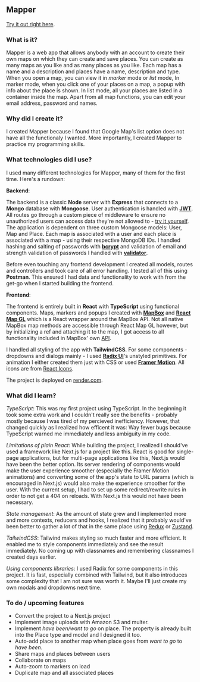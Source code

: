 ## Mapper

[Try it out right here](https://mapper-ki3d.onrender.com/).

### What is it?

Mapper is a web app that allows anybody with an account to create their own maps on which they can create and save places. You can create as many maps as you like and as many places as you like. Each map has a name and a description and places have a name, description and type. When you open a map, you can view it in *marker* mode or *list* mode, In marker mode, when you click one of your places on a map, a popup with info about the place is shown. In list mode, all your places are listed in a container inside the map. Apart from all map functions, you can edit your email address, password and names.

### Why did I create it?

I created Mapper because I found that Google Map's list option does not have all the functionaly I wanted. More importantly, I created Mapper to practice my programming skills.

### What technologies did I use?

I used many different technologies for Mapper, many of them for the first time. Here's a rundown:

**Backend**:

The backend is a classic **Node** server with **Express** that connects to a **Mongo** database with **Mongoose**. User authentication is handled with [**JWT**](https://jwt.io/). All routes go through a custom piece of middleware to ensure no unauthorized users can access data they're not allowed to - [try it yourself](https://mapper-6zs3.onrender.com/api/map). The application is dependent on three custom Mongoose models: User, Map and Place. Each map is associated with a user and each place is associated with a map - using their respective MongoDB IDs. I handled hashing and salting of passwords with [**bcrypt**](https://www.npmjs.com/package/bcrypt) and validation of email and strength validation of passwords I handled with [**validator**](https://www.npmjs.com/package/validator). 

Before even touching any frontend development I created all models, routes and controllers and took care of all error handling. I tested all of this using **Postman**. This ensured I had data and functionality to work with from the get-go when I started building the frontend.

**Frontend**:

The frontend is entirely built in **React** with **TypeScript** using functional components. Maps, markers and popups I created with [**MapBox**](https://www.mapbox.com/) and [**React Map GL**](https://visgl.github.io/react-map-gl/) which is a React wrapper around the MapBox API. Not all native MapBox map methods are accessible through React Map GL however, but by initializing a ref and attaching it to the map, I got access to all functionality included in MapBox' own [API](https://docs.mapbox.com/mapbox-gl-js/guides).

I handled all styling of the app with **TailwindCSS**. For some components - dropdowns and dialogs mainly - I used [**Radix UI**](https://www.radix-ui.com/)'s unstyled primitives. For animation I either created them just with CSS or used [**Framer Motion**](https://www.framer.com/motion/). All icons are from [React Icons](https://react-icons.github.io/react-icons/).

The project is deployed on [render.com](www.render.com).

### What did I learn?

*TypeScript*: This was my first project using TypeScript. In the beginning it took some extra work and I couldn't really see the benefits - probably mostly because I was tired of my percieved inefficiency. However, that changed quickly as I realized how efficent it was: Way fewer bugs because TypeScript warned me immediately and less ambiguity in my code.

*Limitations of plain React*: While building the project, I realized I should've used a framework like Next.js for a project like this. React is good for single-page applications, but for multi-page applications like this, Next.js would have been the better option. Its server rendering of components would make the user experience smoother (especially the Framer Motion animations) and converting some of the app's state to URL params (which is encouraged in Next.js) would also make the experience smoother for the user. With the current setup, I had to set up some redirect/rewrite rules in order to not get a 404 on reloads. With Next.js this would not have been necessary.

*State management*: As the amount of state grew and I implemented more and more contexts, reducers and hooks, I realized that it probably would've been better to gather a lot of that in the same place using [Redux](https://redux.js.org/) or [Zustand](https://zustand-demo.pmnd.rs/).

*TailwindCSS*: Tailwind makes styling so much faster and more efficient. It enabled me to style components immediately and see the result immediately. No coming up with classnames and remembering classnames I created days earlier.

*Using components libraries*: I used Radix for some components in this project. It is fast, especially combined with Tailwind, but it also introduces some complexity that I am not sure was worth it. Maybe I'll just create my own modals and dropdowns next time.


### To do / upcoming features

- Convert the project to a Next.js project
- Implement image uploads with Amazon S3 and multer.
- Implement *have been/want to go* on place. The property is already built into the Place type and model and I designed it too.
- Auto-add place to another map when place goes from *want to go* to *have been*.
- Share maps and places between users
- Collaborate on maps
- Auto-zoom to markers on load
- Duplicate map and all associated places